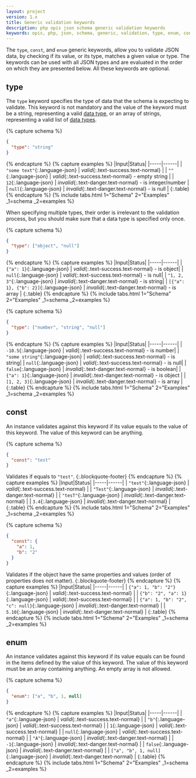 ```yaml
---
layout: project
version: 1.x
title: Generic validation keywords
description: php opis json schema generic validation keywords
keywords: opis, php, json, schema, generic, validation, type, enum, const
---
```


The `type`, `const`, and `enum` generic keywords, allow you to validate JSON data, 
by checking if its value, or its type, matches a given value or type. 
The keywords can be used with all JSON types and are evaluated in the order on which they are presented below. 
All these keywords are optional.


## type

The `type` keyword specifies the type of data that the schema is expecting to validate.
This keyword is not mandatory and the value of the keyword must be a string,
representing a valid [data type][data_types], or an array of strings, representing a
valid list of [data types][data_types].

{% capture schema %}
```json
{
  "type": "string"
}
```
{% endcapture %}
{% capture examples %}
|Input|Status|
|-----|------|
| `"some text"`{:.language-json} | *valid*{:.text-success.text-normal} |
| `""`{:.language-json} | *valid*{:.text-success.text-normal} - empty string |
| `12`{:.language-json} | *invalid*{:.text-danger.text-normal} - is integer/number |
| `null`{:.language-json} | *invalid*{:.text-danger.text-normal} - is null |
{:.table}
{% endcapture %}
{% include tabs.html 1="Schema" 2="Examples" _1=schema _2=examples %}

When specifying multiple types, their order is irrelevant to the validation process, but
you should make sure that a data type is specified only once. 

{% capture schema %}
```json
{
  "type": ["object", "null"]
}
```
{% endcapture %}
{% capture examples %}
|Input|Status|
|-----|------|
| `{"a": 1}`{:.language-json} | *valid*{:.text-success.text-normal} - is object|
| `null`{:.language-json} | *valid*{:.text-success.text-normal} - is null|
| `"1, 2, 3"`{:.language-json} | *invalid*{:.text-danger.text-normal} - is string|
| `[{"a": 1}, {"b": 2}]`{:.language-json} | *invalid*{:.text-danger.text-normal} - is array |
{:.table}
{% endcapture %}
{% include tabs.html 1="Schema" 2="Examples" _1=schema _2=examples %}

{% capture schema %}
```json
{
  "type": ["number", "string", "null"]
}
```
{% endcapture %}
{% capture examples %}
|Input|Status|
|-----|------|
| `-10.5`{:.language-json} | *valid*{:.text-success.text-normal} - is number|
| `"some string"`{:.language-json} | *valid*{:.text-success.text-normal} - is string|
| `null`{:.language-json} | *valid*{:.text-success.text-normal} - is null|
| `false`{:.language-json} | *invalid*{:.text-danger.text-normal} - is boolean|
| `{"a": 1}`{:.language-json} | *invalid*{:.text-danger.text-normal} - is object |
| `[1, 2, 3]`{:.language-json} | *invalid*{:.text-danger.text-normal} - is array |
{:.table}
{% endcapture %}
{% include tabs.html 1="Schema" 2="Examples" _1=schema _2=examples %}

## const

An instance validates against this keyword if its value equals to the
value of this keyword. The value of this keyword can be anything.

{% capture schema %}
```json
{
  "const": "test"
}
```
Validates if equals to `"test"`.
{:.blockquote-footer}
{% endcapture %}
{% capture examples %}
|Input|Status|
|-----|------|
| `"test"`{:.language-json} | *valid*{:.text-success.text-normal} |
| `"Test"`{:.language-json} | *invalid*{:.text-danger.text-normal} |
| `"tesT"`{:.language-json} | *invalid*{:.text-danger.text-normal} |
| `3.4`{:.language-json} | *invalid*{:.text-danger.text-normal} |
{:.table}
{% endcapture %}
{% include tabs.html 1="Schema" 2="Examples" _1=schema _2=examples %}

{% capture schema %}
```json
{
  "const": {
    "a": 1,
    "b": "2"
  }
}
```
Validates if the object have the same properties and values (order of properties does not matter).
{:.blockquote-footer}
{% endcapture %}
{% capture examples %}
|Input|Status|
|-----|------|
| `{"a": 1, "b": "2"}`{:.language-json} | *valid*{:.text-success.text-normal} |
| `{"b": "2", "a": 1}`{:.language-json} | *valid*{:.text-success.text-normal} |
| `{"a": 1, "b": "2", "c": null}`{:.language-json} | *invalid*{:.text-danger.text-normal} |
| `5.10`{:.language-json} | *invalid*{:.text-danger.text-normal} |
{:.table}
{% endcapture %}
{% include tabs.html 1="Schema" 2="Examples" _1=schema _2=examples %}


## enum

An instance validates against this keyword if its value equals can be
found in the items defined by the value of this keyword. 
The value of this keyword must be an array containing anything.
An empty array is not allowed.

{% capture schema %}
```json
{
  "enum": ["a", "b", 1, null]
}
```
{% endcapture %}
{% capture examples %}
|Input|Status|
|-----|------|
| `"a"`{:.language-json} | *valid*{:.text-success.text-normal} |
| `"b"`{:.language-json} | *valid*{:.text-success.text-normal} |
| `1`{:.language-json} | *valid*{:.text-success.text-normal} |
| `null`{:.language-json} | *valid*{:.text-success.text-normal} |
| `"A"`{:.language-json} | *invalid*{:.text-danger.text-normal} |
| `-1`{:.language-json} | *invalid*{:.text-danger.text-normal} |
| `false`{:.language-json} | *invalid*{:.text-danger.text-normal} |
| `["a", "b", 1, null]`{:.language-json} | *invalid*{:.text-danger.text-normal} |
{:.table}
{% endcapture %}
{% include tabs.html 1="Schema" 2="Examples" _1=schema _2=examples %}


[data_types]: ./structure.html#data-types "Data types"
